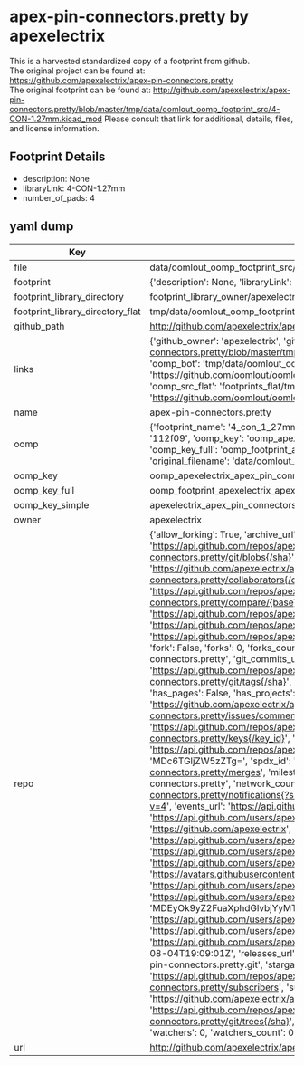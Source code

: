 # apex-pin-connectors.pretty by apexelectrix  
This is a harvested standardized copy of a footprint from github.  
The original project can be found at:  
https://github.com/apexelectrix/apex-pin-connectors.pretty  
The original footprint can be found at:
http://github.com/apexelectrix/apex-pin-connectors.pretty/blob/master/tmp/data/oomlout_oomp_footprint_src/4-CON-1.27mm.kicad_mod
Please consult that link for additional, details, files, and license information.  
## Footprint Details
* description: None  
* libraryLink: 4-CON-1.27mm  
* number_of_pads: 4  
## yaml dump  
| Key | Value |  
| --- | --- |  
| file | data/oomlout_oomp_footprint_src/apex-pin-connectors.pretty/4-CON-1.27mm.kicad_mod |  
| footprint | {'description': None, 'libraryLink': '4-CON-1.27mm', 'number_of_pads': 4} |  
| footprint_library_directory | footprint_library_owner/apexelectrix_apex-pin-connectors.pretty |  
| footprint_library_directory_flat | tmp/data/oomlout_oomp_footprint_src/footprints_flat/apexelectrix_apex_pin_connectors_4_con_1_27mm/working |  
| github_path | http://github.com/apexelectrix/apex-pin-connectors.pretty/blob/master/tmp/data/oomlout_oomp_footprint_src/4-CON-1.27mm.kicad_mod |  
| links | {'github_owner': 'apexelectrix', 'github_repo_name': 'apex-pin-connectors.pretty', 'github_src': 'http://github.com/apexelectrix/apex-pin-connectors.pretty/blob/master/tmp/data/oomlout_oomp_footprint_src/4-CON-1.27mm.kicad_mod', 'github_src_repo': 'https://github.com/apexelectrix/apex-pin-connectors.pretty', 'oomp_bot': 'tmp/data/oomlout_oomp_footprint_src/footprints/apexelectrix_apex_pin_connectors_4_con_1_27mm/working', 'oomp_bot_github': 'https://github.com/oomlout/oomlout_oomp_footprint_bot/tree/main/tmp/data/oomlout_oomp_footprint_src/footprints/apexelectrix_apex_pin_connectors_4_con_1_27mm/working', 'oomp_src_flat': 'footprints_flat/tmp/data/oomlout_oomp_footprint_src/footprints_flat/apexelectrix_apex_pin_connectors_4_con_1_27mm/working', 'oomp_src_flat_github': 'https://github.com/oomlout/oomlout_oomp_footprint_src/tree/main/tmp/data/oomlout_oomp_footprint_src/footprints_flat/apexelectrix_apex_pin_connectors_4_con_1_27mm/working'} |  
| name | apex-pin-connectors.pretty |  
| oomp | {'footprint_name': '4_con_1_27mm', 'library_name': 'apex_pin_connectors', 'md5': '112f094cb45cc34f37e615ceeb631fe3', 'md5_10': '112f094cb4', 'md5_5': '112f0', 'md5_6': '112f09', 'oomp_key': 'oomp_apexelectrix_apex_pin_connectors_4_con_1_27mm', 'oomp_key_extra': 'oomp_footprint_apexelectrix_apex_pin_connectors_4_con_1_27mm', 'oomp_key_full': 'oomp_footprint_apexelectrix_apex_pin_connectors_4_con_1_27mm_112f09', 'oomp_key_simple': 'apexelectrix_apex_pin_connectors_4_con_1_27mm', 'original_filename': 'data/oomlout_oomp_footprint_src/apex-pin-connectors.pretty/4-CON-1.27mm.kicad_mod', 'owner_name': 'apexelectrix'} |  
| oomp_key | oomp_apexelectrix_apex_pin_connectors_4_con_1_27mm |  
| oomp_key_full | oomp_footprint_apexelectrix_apex_pin_connectors_4_con_1_27mm |  
| oomp_key_simple | apexelectrix_apex_pin_connectors_4_con_1_27mm |  
| owner | apexelectrix |  
| repo | {'allow_forking': True, 'archive_url': 'https://api.github.com/repos/apexelectrix/apex-pin-connectors.pretty/{archive_format}{/ref}', 'archived': False, 'assignees_url': 'https://api.github.com/repos/apexelectrix/apex-pin-connectors.pretty/assignees{/user}', 'blobs_url': 'https://api.github.com/repos/apexelectrix/apex-pin-connectors.pretty/git/blobs{/sha}', 'branches_url': 'https://api.github.com/repos/apexelectrix/apex-pin-connectors.pretty/branches{/branch}', 'clone_url': 'https://github.com/apexelectrix/apex-pin-connectors.pretty.git', 'collaborators_url': 'https://api.github.com/repos/apexelectrix/apex-pin-connectors.pretty/collaborators{/collaborator}', 'comments_url': 'https://api.github.com/repos/apexelectrix/apex-pin-connectors.pretty/comments{/number}', 'commits_url': 'https://api.github.com/repos/apexelectrix/apex-pin-connectors.pretty/commits{/sha}', 'compare_url': 'https://api.github.com/repos/apexelectrix/apex-pin-connectors.pretty/compare/{base}...{head}', 'contents_url': 'https://api.github.com/repos/apexelectrix/apex-pin-connectors.pretty/contents/{+path}', 'contributors_url': 'https://api.github.com/repos/apexelectrix/apex-pin-connectors.pretty/contributors', 'created_at': '2015-08-04T19:07:07Z', 'default_branch': 'master', 'deployments_url': 'https://api.github.com/repos/apexelectrix/apex-pin-connectors.pretty/deployments', 'description': 'Pin header connector footprints for Kicad', 'disabled': False, 'downloads_url': 'https://api.github.com/repos/apexelectrix/apex-pin-connectors.pretty/downloads', 'events_url': 'https://api.github.com/repos/apexelectrix/apex-pin-connectors.pretty/events', 'fork': False, 'forks': 0, 'forks_count': 0, 'forks_url': 'https://api.github.com/repos/apexelectrix/apex-pin-connectors.pretty/forks', 'full_name': 'apexelectrix/apex-pin-connectors.pretty', 'git_commits_url': 'https://api.github.com/repos/apexelectrix/apex-pin-connectors.pretty/git/commits{/sha}', 'git_refs_url': 'https://api.github.com/repos/apexelectrix/apex-pin-connectors.pretty/git/refs{/sha}', 'git_tags_url': 'https://api.github.com/repos/apexelectrix/apex-pin-connectors.pretty/git/tags{/sha}', 'git_url': 'git://github.com/apexelectrix/apex-pin-connectors.pretty.git', 'has_discussions': False, 'has_downloads': True, 'has_issues': True, 'has_pages': False, 'has_projects': True, 'has_wiki': True, 'homepage': None, 'hooks_url': 'https://api.github.com/repos/apexelectrix/apex-pin-connectors.pretty/hooks', 'html_url': 'https://github.com/apexelectrix/apex-pin-connectors.pretty', 'id': 40203956, 'is_template': False, 'issue_comment_url': 'https://api.github.com/repos/apexelectrix/apex-pin-connectors.pretty/issues/comments{/number}', 'issue_events_url': 'https://api.github.com/repos/apexelectrix/apex-pin-connectors.pretty/issues/events{/number}', 'issues_url': 'https://api.github.com/repos/apexelectrix/apex-pin-connectors.pretty/issues{/number}', 'keys_url': 'https://api.github.com/repos/apexelectrix/apex-pin-connectors.pretty/keys{/key_id}', 'labels_url': 'https://api.github.com/repos/apexelectrix/apex-pin-connectors.pretty/labels{/name}', 'language': None, 'languages_url': 'https://api.github.com/repos/apexelectrix/apex-pin-connectors.pretty/languages', 'license': {'key': 'gpl-2.0', 'name': 'GNU General Public License v2.0', 'node_id': 'MDc6TGljZW5zZTg=', 'spdx_id': 'GPL-2.0', 'url': 'https://api.github.com/licenses/gpl-2.0'}, 'merges_url': 'https://api.github.com/repos/apexelectrix/apex-pin-connectors.pretty/merges', 'milestones_url': 'https://api.github.com/repos/apexelectrix/apex-pin-connectors.pretty/milestones{/number}', 'mirror_url': None, 'name': 'apex-pin-connectors.pretty', 'network_count': 0, 'node_id': 'MDEwOlJlcG9zaXRvcnk0MDIwMzk1Ng==', 'notifications_url': 'https://api.github.com/repos/apexelectrix/apex-pin-connectors.pretty/notifications{?since,all,participating}', 'open_issues': 0, 'open_issues_count': 0, 'organization': {'avatar_url': 'https://avatars.githubusercontent.com/u/6211642?v=4', 'events_url': 'https://api.github.com/users/apexelectrix/events{/privacy}', 'followers_url': 'https://api.github.com/users/apexelectrix/followers', 'following_url': 'https://api.github.com/users/apexelectrix/following{/other_user}', 'gists_url': 'https://api.github.com/users/apexelectrix/gists{/gist_id}', 'gravatar_id': '', 'html_url': 'https://github.com/apexelectrix', 'id': 6211642, 'login': 'apexelectrix', 'node_id': 'MDEyOk9yZ2FuaXphdGlvbjYyMTE2NDI=', 'organizations_url': 'https://api.github.com/users/apexelectrix/orgs', 'received_events_url': 'https://api.github.com/users/apexelectrix/received_events', 'repos_url': 'https://api.github.com/users/apexelectrix/repos', 'site_admin': False, 'starred_url': 'https://api.github.com/users/apexelectrix/starred{/owner}{/repo}', 'subscriptions_url': 'https://api.github.com/users/apexelectrix/subscriptions', 'type': 'Organization', 'url': 'https://api.github.com/users/apexelectrix'}, 'owner': {'avatar_url': 'https://avatars.githubusercontent.com/u/6211642?v=4', 'events_url': 'https://api.github.com/users/apexelectrix/events{/privacy}', 'followers_url': 'https://api.github.com/users/apexelectrix/followers', 'following_url': 'https://api.github.com/users/apexelectrix/following{/other_user}', 'gists_url': 'https://api.github.com/users/apexelectrix/gists{/gist_id}', 'gravatar_id': '', 'html_url': 'https://github.com/apexelectrix', 'id': 6211642, 'login': 'apexelectrix', 'node_id': 'MDEyOk9yZ2FuaXphdGlvbjYyMTE2NDI=', 'organizations_url': 'https://api.github.com/users/apexelectrix/orgs', 'received_events_url': 'https://api.github.com/users/apexelectrix/received_events', 'repos_url': 'https://api.github.com/users/apexelectrix/repos', 'site_admin': False, 'starred_url': 'https://api.github.com/users/apexelectrix/starred{/owner}{/repo}', 'subscriptions_url': 'https://api.github.com/users/apexelectrix/subscriptions', 'type': 'Organization', 'url': 'https://api.github.com/users/apexelectrix'}, 'private': False, 'pulls_url': 'https://api.github.com/repos/apexelectrix/apex-pin-connectors.pretty/pulls{/number}', 'pushed_at': '2015-08-04T19:09:01Z', 'releases_url': 'https://api.github.com/repos/apexelectrix/apex-pin-connectors.pretty/releases{/id}', 'size': 100, 'ssh_url': 'git@github.com:apexelectrix/apex-pin-connectors.pretty.git', 'stargazers_count': 0, 'stargazers_url': 'https://api.github.com/repos/apexelectrix/apex-pin-connectors.pretty/stargazers', 'statuses_url': 'https://api.github.com/repos/apexelectrix/apex-pin-connectors.pretty/statuses/{sha}', 'subscribers_count': 2, 'subscribers_url': 'https://api.github.com/repos/apexelectrix/apex-pin-connectors.pretty/subscribers', 'subscription_url': 'https://api.github.com/repos/apexelectrix/apex-pin-connectors.pretty/subscription', 'svn_url': 'https://github.com/apexelectrix/apex-pin-connectors.pretty', 'tags_url': 'https://api.github.com/repos/apexelectrix/apex-pin-connectors.pretty/tags', 'teams_url': 'https://api.github.com/repos/apexelectrix/apex-pin-connectors.pretty/teams', 'temp_clone_token': None, 'topics': [], 'trees_url': 'https://api.github.com/repos/apexelectrix/apex-pin-connectors.pretty/git/trees{/sha}', 'updated_at': '2015-08-04T19:07:07Z', 'url': 'https://api.github.com/repos/apexelectrix/apex-pin-connectors.pretty', 'visibility': 'public', 'watchers': 0, 'watchers_count': 0, 'web_commit_signoff_required': False} |  
| url | http://github.com/apexelectrix/apex-pin-connectors.pretty |  

